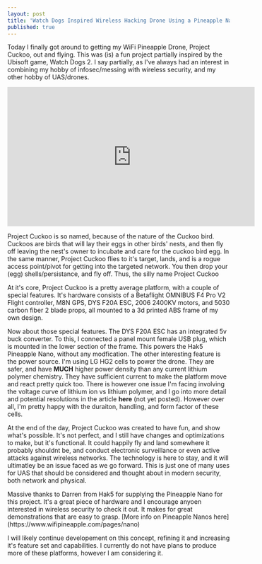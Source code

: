 ```yaml
---
layout: post
title: 'Watch Dogs Inspired Wireless Hacking Drone Using a Pineapple Nano'
published: true
---
```

<p> Today I finally got around to getting my WiFi Pineapple Drone, Project Cuckoo, out and flying. This was (is) a fun project 
partially inspired by the Ubisoft game, Watch Dogs 2. I say partially, as I've always had an interest in combining my hobby of
infosec/messing with wireless security, and my other hobby of UAS/drones. </p> 

<iframe width="560" height="315" src="https://www.youtube.com/embed/lKtKYhTO5wk" frameborder="0" allow="autoplay; encrypted-media" allowfullscreen></iframe>

<p> Project Cuckoo is so named, because of the nature of the Cuckoo bird. Cuckoos are birds that will lay their eggs in other 
birds' nests, and then fly off leaving the nest's owner to incubate and care for the cuckoo bird egg. In the same manner, 
Project Cuckoo flies to it's target, lands, and is a rogue access point/pivot for getting into the targeted network. You then 
drop your (egg) shells/persistance, and fly off. Thus, the silly name Project Cuckoo </p> 

<p> At it's core, Project Cuckoo is a pretty average platform, with a couple of special features. It's hardware consists of a 
Betaflight OMNIBUS F4 Pro V2 Flight controller, M8N GPS, DYS F20A ESC, 2006 2400KV motors, and 5030 carbon fiber 2 blade props, all mounted 
to a 3d printed ABS frame of my own design. </p> 

<p> Now about those special features. The DYS F20A ESC has an integrated 5v buck converter. To this, I connected a panel mount 
female USB plug, which is mounted in the lower section of the frame. This powers the Hak5 Pineapple Nano, without any modfication.
The other interesting feature is the power source. I'm using LG HG2 cells to power the drone. They are safer, and have <b>MUCH</b> 
higher power density than any current lithium polymer chemistry. They have sufficient current to make the platform move and react
pretty quick too. There is however one issue I'm facing involving the voltage curve of lithium ion vs lithium polymer, and I go 
into more detail and potential resolutions in the article <b>here</b> (not yet posted). However over all, I'm pretty happy with 
the duraiton, handling, and form factor of these cells. </p> 

<p> At the end of the day, Project Cuckoo was created to have fun, and show what's possible. It's not perfect, and I still have 
changes and optimizations to make, but it's functional. It could happily fly and land somewhere it probably shouldnt be, and 
conduct electronic surveillance or even active attacks against wireless networks. The technology is here to stay, and it will 
ultimatley be an issue faced as we go forward. This is just one of many uses for UAS that should be considered and thought about in modern security,
both network and physical. </p> 

<p> Massive thanks to Darren from Hak5 for supplying the Pineapple Nano for this project. It's a great piece of hardware and I encourage anyoen interested in wireless security to check it out. It makes for great demonstrations that are easy to grasp. 
[More info on Pineapple Nanos here](https://www.wifipineapple.com/pages/nano) 
<p> I will likely continue developement on this concept, refining it and increasing it's feature set and capabilities. I currently
do not have plans to produce more of these platforms, however I am considering it. </p> 
